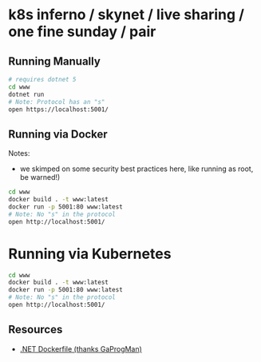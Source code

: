 # k8s inferno  / skynet / live sharing / one fine sunday / pair

## Running Manually

```bash
# requires dotnet 5
cd www
dotnet run
# Note: Protocol has an "s"
open https://localhost:5001/
```
## Running via Docker

Notes:
- we skimped on some security best practices here, like running as root, be warned!)

```bash
cd www
docker build . -t www:latest
docker run -p 5001:80 www:latest
# Note: No "s" in the protocol
open http://localhost:5001/
```

# Running via Kubernetes

```bash
cd www
docker build . -t www:latest
docker run -p 5001:80 www:latest
# Note: No "s" in the protocol
open http://localhost:5001/
```

## Resources

* [.NET Dockerfile (thanks GaProgMan)](https://github.com/GaProgMan/OnionArch/blob/master/Dockerfile)